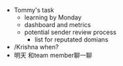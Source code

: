 - Tommy's task
	- learning by Monday
	- dashboard and metrics
	- potential sender review process
		- list for reputated domians
- /Krishna when?
- 明天 和team member聊一聊
